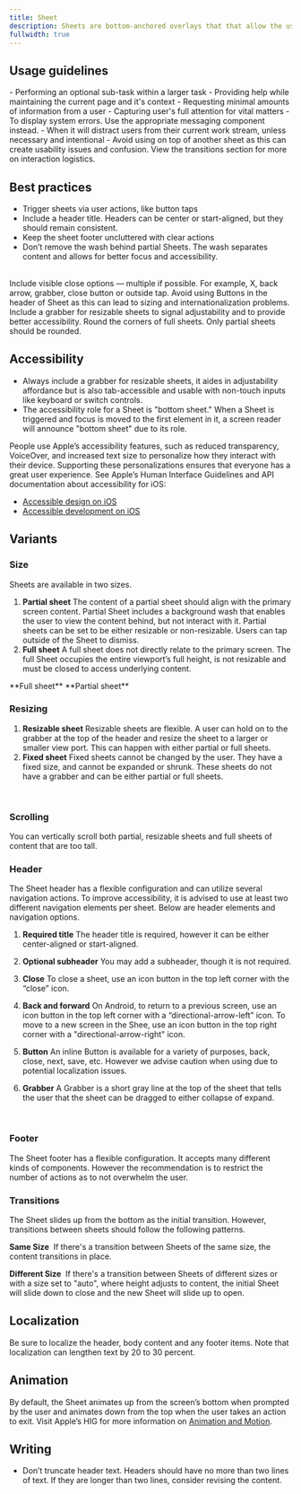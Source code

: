 ```yaml
---
title: Sheet
description: Sheets are bottom-anchored overlays that that allow the user to easily return to the previous screen. They are meant for temporary focused tasks. Sheets are the mobile equivalent of the modal or overlay on web.
fullwidth: true
---
```


<ImgContainer shadedsrc="https://i.pinimg.com/originals/db/25/21/db25219f8faf97e21dab59f02fe55a7d.png" alt="examples of three types of sheets: a Full sheet, a Partial resizable sheet and an Action sheet"/>

## Usage guidelines
<TwoCol>
<Group>
<Do title="When to use" />
- Performing an optional sub-task within a larger task
- Providing help while maintaining the current page and it's context
- Requesting minimal amounts of information from a user 
- Capturing user's full attention for vital matters
</Group>

<Group>
<Dont title="When not to use" />
- To display system errors. Use the appropriate messaging component instead.
- When it will distract users from their current work stream, unless necessary and intentional
- Avoid using on top of another sheet as this can create usability issues and confusion. View the transitions section for more on interaction logistics. 
</Group>
</TwoCol>

## Best practices

- Trigger sheets via user actions, like button taps
- Include a header title. Headers can be center or start-aligned, but they should remain consistent.
- Keep the sheet footer uncluttered with clear actions
- Don’t remove the wash behind partial Sheets. The wash separates content and allows for better focus and accessibility. 
<br/>
<TwoCol>
  <Group>
    <ImgContainer shadedsrc="https://i.pinimg.com/originals/1e/52/20/1e5220045c7a0c67c852859dd9ecfc7f.png" alt="a partial sheet with a close button and a grabber to allow for multiple ways to close and collapse"/>
    <Do title="Do" />
    Include visible close options — multiple if possible. For example, X, back arrow, grabber, close button or outside tap.
  </Group>
  <Group>
    <ImgContainer shadedsrc="https://i.pinimg.com/originals/ae/21/74/ae2174d2f73e9238658e2346f1b5f063.png" alt="a partial sheet with a button in the top right corner of the header"/>
    <Dont title="Don't" />
    Avoid using Buttons in the header of Sheet as this can lead to sizing and internationalization problems.
  </Group>
</TwoCol>

<TwoCol>
  <Group>
    <ImgContainer shadedsrc="https://i.pinimg.com/originals/98/f8/4d/98f84d38ef9dde66333830eead6fda9e.png" alt="a partial sheet with a grabber to help resize"/>
    <Do title="Do" />
    Include a grabber for resizable sheets to signal adjustability and to provide better accessibility.
  </Group>
  <Group>
    <ImgContainer shadedsrc="https://i.pinimg.com/originals/03/c9/bb/03c9bb88c3746ce74bdacfe68fa9727c.png" alt="a full sheet with rounded corners"/>
    <Dont title="Don't" />
    Round the corners of full sheets. Only partial sheets should be rounded.
  </Group>
</TwoCol>

## Accessibility

- Always include a grabber for resizable sheets, it aides in adjustability affordance but is also tab-accessible and usable with non-touch inputs like keyboard or switch controls.
- The accessibility role for a Sheet is "bottom sheet." When a Sheet is triggered and focus is moved to the first element in it, a screen reader will announce "bottom sheet" due to its role.

People use Apple’s accessibility features, such as reduced transparency, VoiceOver, and increased text size to personalize how they interact with their device. Supporting these personalizations ensures that everyone has a great user experience. See Apple’s Human Interface Guidelines and API documentation about accessibility for iOS:

- [Accessible design on iOS](https://developer.apple.com/design/human-interface-guidelines/foundations/accessibility/)
- [Accessible development on iOS](https://developer.apple.com/accessibility/)

## Variants

### Size

Sheets are available in two sizes.

1. **Partial sheet**
   The content of a partial sheet should align with the primary screen content. Partial Sheet includes a background wash that enables the user to view the content behind, but not interact with it. Partial sheets can be set to be either resizable or non-resizable. Users can tap outside of the Sheet to dismiss.
2. **Full sheet**
   A full sheet does not directly relate to the primary screen. The full Sheet occupies the entire viewport’s full height, is not resizable and must be closed to access underlying content. 

<TwoCol>
<Group>
<ImgContainer shadedsrc="https://i.pinimg.com/originals/b3/af/4d/b3af4d1665a91448a82edae916a9a10e.png" alt="a Full sheet that takes up the full phone screen and shows a profile picture and the ability to see ideas from a pinner, along with other actions like downloading and changing the profile picture" />
**Full sheet**
</Group>

<Group>
<ImgContainer shadedsrc="https://i.pinimg.com/originals/27/08/0d/27080db941d1f6736574c257d01b1702.png" alt="a Partial sheet that can be closed and/or resized. It is for Creating a board" />
**Partial sheet**
</Group>
</TwoCol>
<br/>

### Resizing
1. **Resizable sheet**
   Resizable sheets are flexible. A user can hold on to the grabber at the top of the header and resize the sheet to a larger or smaller view port.  This can happen with either partial or full sheets. 
2. **Fixed sheet**
   Fixed sheets cannot be changed by the user. They have a fixed size, and cannot be expanded or shrunk. These sheets do not have a grabber and can be either partial or full sheets.
<br/>

### Scrolling
You can vertically scroll both partial, resizable sheets and full sheets of content that are too tall. 
<br/>

### Header
The Sheet header has a flexible configuration and can utilize several navigation actions. To improve accessibility, it is advised to use at least two different navigation elements per sheet. Below are header elements and navigation options. 

1. **Required title**
  The header title is required, however it can be either center-aligned or start-aligned.
  
2. **Optional subheader**
   You may add a subheader, though it is not required.

3. **Close**
   To close a sheet, use an icon button in the top left corner with the “close” icon.

4. **Back and forward**
   On Android, to return to a previous screen, use an icon button in the top left corner with a “directional-arrow-left” icon. To move to a new screen in the Shee, use an icon button in the top right corner with a "directional-arrow-right" icon. 

5. **Button**
   An inline Button is available for a variety of purposes, back, close, next, save, etc. However we advise caution when using due to potential localization issues. 

6. **Grabber**
   A Grabber is a short gray line at the top of the sheet that tells the user that the sheet can be dragged to either collapse of expand.
<br/>

### Footer

The Sheet footer has a flexible configuration. It accepts many different kinds of components. However the recommendation is to restrict the number of actions as to not overwhelm the user. 
<br/>

### Transitions

The Sheet slides up from the bottom as the initial transition. However, transitions between sheets should follow the following patterns.  

**Same Size** 
If there's a transition between Sheets of the same size, the content transitions in place.

**Different Size** 
If there's a transition between Sheets of different sizes or with a size set to "auto", where height adjusts to content, the initial Sheet will slide down to close and the new Sheet will slide up to open.

## Localization
Be sure to localize the header, body content and any footer items. Note that localization can lengthen text by 20 to 30 percent.
<br/>
<ImgContainer shadedsrc="https://i.pinimg.com/originals/4a/8b/ef/4a8befb30bcb1aabcc5a25e8f4631bf9.png" alt="Example of a sheet that has been localized. The contents are flipped"/>

## Animation

By default, the Sheet animates up from the screen’s bottom when prompted by the user and animates down from the top when the user takes an action to exit. Visit Apple’s HIG for more information on [Animation and Motion](https://developer.apple.com/design/human-interface-guidelines/foundations/motion/).

## Writing
- Don’t truncate header text. Headers should have no more than two lines of text. If they are longer than two lines, consider revising the content.
